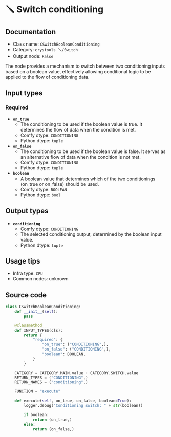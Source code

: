 # 🪛 Switch conditioning
## Documentation
- Class name: `CSwitchBooleanConditioning`
- Category: `crystools 🪛/Switch`
- Output node: `False`

The node provides a mechanism to switch between two conditioning inputs based on a boolean value, effectively allowing conditional logic to be applied to the flow of conditioning data.
## Input types
### Required
- **`on_true`**
    - The conditioning to be used if the boolean value is true. It determines the flow of data when the condition is met.
    - Comfy dtype: `CONDITIONING`
    - Python dtype: `tuple`
- **`on_false`**
    - The conditioning to be used if the boolean value is false. It serves as an alternative flow of data when the condition is not met.
    - Comfy dtype: `CONDITIONING`
    - Python dtype: `tuple`
- **`boolean`**
    - A boolean value that determines which of the two conditionings (on_true or on_false) should be used.
    - Comfy dtype: `BOOLEAN`
    - Python dtype: `bool`
## Output types
- **`conditioning`**
    - Comfy dtype: `CONDITIONING`
    - The selected conditioning output, determined by the boolean input value.
    - Python dtype: `tuple`
## Usage tips
- Infra type: `CPU`
- Common nodes: unknown


## Source code
```python
class CSwitchBooleanConditioning:
    def __init__(self):
        pass

    @classmethod
    def INPUT_TYPES(cls):
        return {
            "required": {
                "on_true": ("CONDITIONING",),
                "on_false": ("CONDITIONING",),
                "boolean": BOOLEAN,
            }
        }

    CATEGORY = CATEGORY.MAIN.value + CATEGORY.SWITCH.value
    RETURN_TYPES = ("CONDITIONING",)
    RETURN_NAMES = ("conditioning",)

    FUNCTION = "execute"

    def execute(self, on_true, on_false, boolean=True):
        logger.debug("Conditioning switch: " + str(boolean))

        if boolean:
            return (on_true,)
        else:
            return (on_false,)

```
